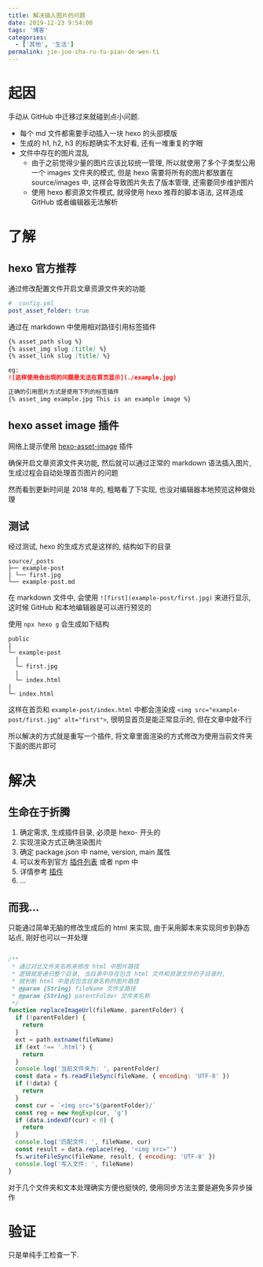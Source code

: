 ```yaml
---
title: 解决插入图片的问题
date: 2019-12-23 9:54:00
tags: '博客'
categories:
  - ['其他', '生活']
permalink: jie-jue-cha-ru-tu-pian-de-wen-ti
---
```


# 起因

手动从 GitHub 中迁移过来就碰到点小问题.

* 每个 md 文件都需要手动插入一块 hexo 的头部模版
* 生成的 h1, h2, h3 的标题确实不太好看, 还有一堆重复的字眼
* 文件中存在的图片混乱
  * 由于之前觉得少量的图片应该比较统一管理, 所以就使用了多个子类型公用一个 images 文件夹的模式, 但是 hexo 需要将所有的图片都放置在 source/images 中, 这样会导致图片失去了版本管理, 还需要同步维护图片
  * 使用 hexo 都资源文件模式, 就得使用 hexo 推荐的脚本语法, 这样造成 GitHub 或者编辑器无法解析

<!-- more -->

# 了解

## hexo 官方推荐

通过修改配置文件开启文章资源文件夹的功能

```yml
# _config.yml
post_asset_folder: true
```

通过在 markdown 中使用相对路径引用标签插件

```md
{% asset_path slug %}
{% asset_img slug [title] %}
{% asset_link slug [title] %}

eg:
![这样使用会出现的问题是无法在首页显示](./example.jpg)

正确的引用图片方式是使用下列的标签插件
{% asset_img example.jpg This is an example image %}
```

## hexo asset image 插件

网络上提示使用 [hexo-asset-image]([https://link](https://www.npmjs.com/package/hexo-asset-image)) 插件

确保开启文章资源文件夹功能, 然后就可以通过正常的 markdown 语法插入图片, 生成过程会自动处理首页图片的问题

然而看到更新时间是 2018 年的, 粗略看了下实现, 也没对编辑器本地预览这种做处理

## 测试

经过测试, hexo 的生成方式是这样的, 结构如下的目录

```
source/_posts
├── example-post
| └── first.jpg
└── example-post.md
```

在 markdown 文件中, 会使用 `![first](example-post/first.jpg)` 来进行显示, 这时候 GitHub 和本地编辑器是可以进行预览的

使用 `npx hexo g` 会生成如下结构

```
public
|
└─ example-post
  |
  └─ first.jpg
  |
  └─ index.html
|
└─ index.html
```

这样在首页和 `example-post/index.html` 中都会渲染成 `<img src="example-post/first.jpg" alt="first">`, 很明显首页是能正常显示的, 但在文章中就不行

所以解决的方式就是重写一个插件, 将文章里面渲染的方式修改为使用当前文件夹下面的图片即可

# 解决

## 生命在于折腾

1. 确定需求, 生成插件目录, 必须是 hexo- 开头的
2. 实现渲染方式正确渲染图片
3. 确定 package.json 中 name, version, main 属性
4. 可以发布到官方 [插件列表](https://hexo.io/plugins) 或者 npm 中
5. 详情参考 [插件](https://hexo.io/zh-cn/docs/plugins)
6. ...

## 而我...

只能通过简单无脑的修改生成后的 html 来实现, 由于采用脚本来实现同步到静态站点, 刚好也可以一并处理

```js

/**
 * 通过对比文件夹名称来修改 html 中图片路径
 * 逻辑就是递归整个目录, 当目录中存在包含 html 文件和资源文件的子目录时,
 * 就判断 html 中是否包含目录名称的图片路径
 * @param {String} fileName 文件全路径
 * @param {String} parentFolder 文件夹名称
 */
function replaceImageUrl(fileName, parentFolder) {
  if (!parentFolder) {
    return
  }
  ext = path.extname(fileName)
  if (ext !== '.html') {
    return
  }
  console.log('当前文件夹为: ', parentFolder)
  const data = fs.readFileSync(fileName, { encoding: 'UTF-8' })
  if (!data) {
    return
  }
  const cur = `<img src="${parentFolder}/`
  const reg = new RegExp(cur, 'g')
  if (data.indexOf(cur) < 0) {
    return
  }
  console.log('匹配文件: ', fileName, cur)
  const result = data.replace(reg, '<img src="')
  fs.writeFileSync(fileName, result, { encoding: 'UTF-8' })
  console.log('写入文件: ', fileName)
}
```

对于几个文件夹和文本处理确实方便也挺快的, 使用同步方法主要是避免多异步操作

# 验证

只是单纯手工检查一下.
